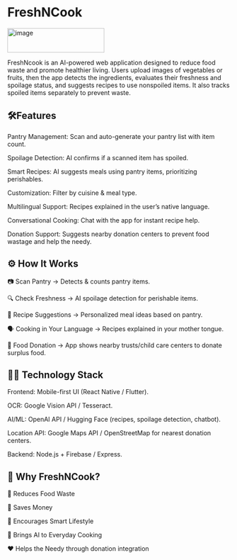 # FreshNCook
<img width="219" height="55" alt="image" src="https://github.com/user-attachments/assets/0e863955-4f07-475b-b2ac-f243bdb50c34" />


FreshNcook is an AI-powered web application designed to reduce food waste and promote healthier living. Users upload images of vegetables or fruits, then the app detects the ingredients, evaluates their freshness and spoilage status, and suggests recipes to use nonspoiled items. It also tracks spoiled items separately to prevent waste.


## 🛠Features

Pantry Management: Scan and auto-generate your pantry list with item count.

Spoilage Detection: AI confirms if a scanned item has spoiled.

Smart Recipes: AI suggests meals using pantry items, prioritizing perishables.

Customization: Filter by cuisine & meal type.

Multilingual Support: Recipes explained in the user’s native language.

Conversational Cooking: Chat with the app for instant recipe help.

Donation Support: Suggests nearby donation centers to prevent food wastage and help the needy.
## ⚙ How It Works


📷 Scan Pantry → Detects & counts pantry items.

🔍 Check Freshness → AI spoilage detection for perishable items.

🍲 Recipe Suggestions → Personalized meal ideas based on pantry.

🗣 Cooking in Your Language → Recipes explained in your mother tongue.

📍 Food Donation → App shows nearby trusts/child care centers to donate surplus food.
## 🧑‍💻 Technology Stack 


Frontend: Mobile-first UI (React Native / Flutter).

OCR: Google Vision API / Tesseract.

AI/ML: OpenAI API / Hugging Face (recipes, spoilage detection, chatbot).

Location API: Google Maps API / OpenStreetMap for nearest donation centers.

Backend: Node.js + Firebase / Express.
## 🌟 Why FreshNCook?
🌱 Reduces Food Waste

💸 Saves Money

🏡 Encourages Smart Lifestyle

🤖 Brings AI to Everyday Cooking

❤ Helps the Needy through donation integration
